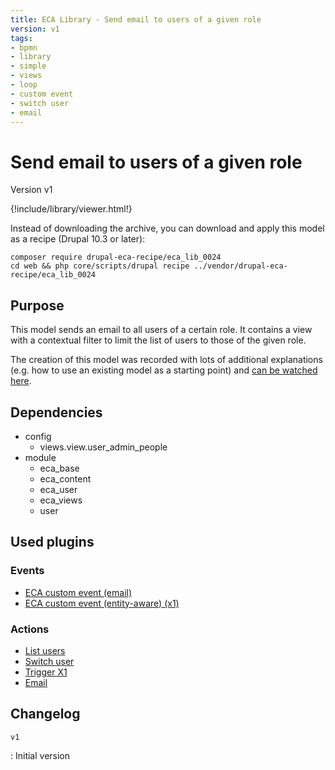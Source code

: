 ```yaml
---
title: ECA Library - Send email to users of a given role
version: v1
tags:
- bpmn
- library
- simple
- views
- loop
- custom event
- switch user
- email
---
```

# Send email to users of a given role

Version v1

<script>url='bpmn_io-eca_lib_0024.xml';archive='bpmn_io-eca_lib_0024.tar.gz'</script>
{!include/library/viewer.html!}

Instead of downloading the archive, you can download and apply this model as a recipe (Drupal 10.3 or later):

```shell
composer require drupal-eca-recipe/eca_lib_0024
cd web && php core/scripts/drupal recipe ../vendor/drupal-eca-recipe/eca_lib_0024
```

## Purpose

This model sends an email to all users of a certain role. It contains a view with a contextual filter to limit the list of users to those of the given role.

The creation of this model was recorded with lots of additional explanations (e.g. how to use an existing model as a starting point) and [can be watched here](https://tube.tchncs.de/w/8dZuXYZHmuDTutddrTZUfE).

## Dependencies

- config
    - views.view.user_admin_people
- module
    - eca_base
    - eca_content
    - eca_user
    - eca_views
    - user

## Used plugins

### Events

- [ECA custom event (email)](/plugins/eca/base/events/eca_base_eca_custom.md)
- [ECA custom event (entity-aware) (x1)](/plugins/eca/content/events/content_entity_custom.md)

### Actions

- [List users](/plugins/eca/views/actions/eca_views_query.md)
- [Switch user](/plugins/eca/user/actions/eca_switch_account.md)
- [Trigger X1](/plugins/eca/content/actions/eca_trigger_content_entity_custom_event.md)
- [Email](/plugins/core/actions/action_send_email_action.md)

## Changelog

`v1`

:   Initial version
